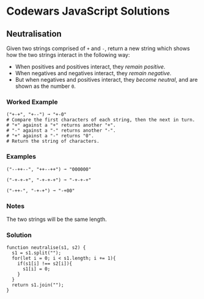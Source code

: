# Codewars JavaScript Solutions

## Neutralisation

Given two strings comprised of `+` and `-`, return a new string which shows how the two strings interact in the following way:

- When positives and positives interact, they _remain positive_.
- When negatives and negatives interact, they _remain negative_.
- But when negatives and positives interact, they _become neutral_, and are shown as the number `0`.

### Worked Example

```
("+-+", "+--") ➞ "+-0"
# Compare the first characters of each string, then the next in turn.
# "+" against a "+" returns another "+".
# "-" against a "-" returns another "-".
# "+" against a "-" returns "0".
# Return the string of characters.
```

### Examples

```
("--++--", "++--++") ➞ "000000"

("-+-+-+", "-+-+-+") ➞ "-+-+-+"

("-++-", "-+-+") ➞ "-+00"
```

### Notes

The two strings will be the same length.

### Solution

```
function neutralise(s1, s2) {
  s1 = s1.split("");
  for(let i = 0; i < s1.length; i += 1){
    if(s1[i] !== s2[i]){
      s1[i] = 0;
    }
  }
  return s1.join("");
}
```
